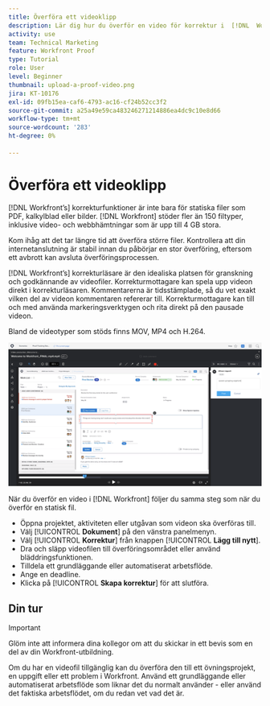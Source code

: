 ```yaml
---
title: Överföra ett videoklipp
description: Lär dig hur du överför en video för korrektur i  [!DNL  Workfront].
activity: use
team: Technical Marketing
feature: Workfront Proof
type: Tutorial
role: User
level: Beginner
thumbnail: upload-a-proof-video.png
jira: KT-10176
exl-id: 09fb15ea-caf6-4793-ac16-cf24b52cc3f2
source-git-commit: a25a49e59ca483246271214886ea4dc9c10e8d66
workflow-type: tm+mt
source-wordcount: '283'
ht-degree: 0%

---
```


# Överföra ett videoklipp

[!DNL Workfront’s] korrekturfunktioner är inte bara för statiska filer som PDF, kalkylblad eller bilder. [!DNL Workfront] stöder fler än 150 filtyper, inklusive video- och webbhämtningar som är upp till 4 GB stora.

Kom ihåg att det tar längre tid att överföra större filer. Kontrollera att din internetanslutning är stabil innan du påbörjar en stor överföring, eftersom ett avbrott kan avsluta överföringsprocessen.

<!-- For a complete list of uploadable file types, see the article, Supported proofing file types. -->

[!DNL Workfront’s] korrekturläsare är den idealiska platsen för granskning och godkännande av videofiler. Korrekturmottagare kan spela upp videon direkt i korrekturläsaren. Kommentarerna är tidsstämplade, så du vet exakt vilken del av videon kommentaren refererar till. Korrekturmottagare kan till och med använda markeringsverktygen och rita direkt på den pausade videon.

Bland de videotyper som stöds finns MOV, MP4 och H.264. <!-- Check the supported file types list to make sure the video type you use is compatible with Workfront’s proofing features.-->

![En bild av en markering i en videokorrekturfil.](assets/upload-a-proof-of-a-video.png)

När du överför en video i [!DNL Workfront] följer du samma steg som när du överför en statisk fil.

* Öppna projektet, aktiviteten eller utgåvan som videon ska överföras till.
* Välj [!UICONTROL **Dokument**] på den vänstra panelmenyn.
* Välj [!UICONTROL **Korrektur**] från knappen [!UICONTROL **Lägg till nytt**].
* Dra och släpp videofilen till överföringsområdet eller använd bläddringsfunktionen.
* Tilldela ett grundläggande eller automatiserat arbetsflöde.
* Ange en deadline.
* Klicka på [!UICONTROL **Skapa korrektur**] för att slutföra.

## Din tur

>[!IMPORTANT]
>
>Glöm inte att informera dina kollegor om att du skickar in ett bevis som en del av din Workfront-utbildning.


Om du har en videofil tillgänglig kan du överföra den till ett övningsprojekt, en uppgift eller ett problem i Workfront. Använd ett grundläggande eller automatiserat arbetsflöde som liknar det du normalt använder - eller använd det faktiska arbetsflödet, om du redan vet vad det är.


